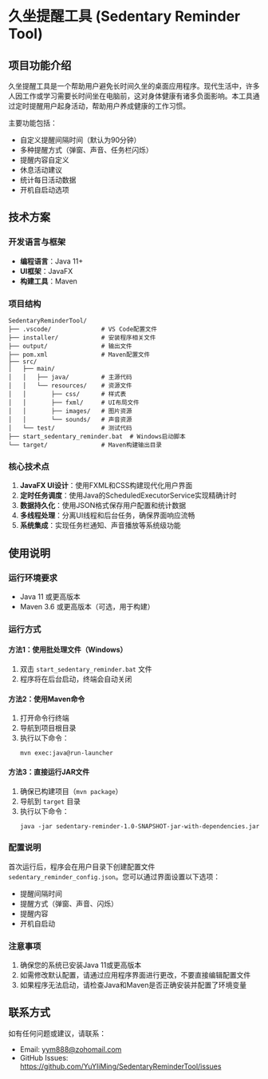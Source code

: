 # 久坐提醒工具 (Sedentary Reminder Tool)

## 项目功能介绍

久坐提醒工具是一个帮助用户避免长时间久坐的桌面应用程序。现代生活中，许多人因工作或学习需要长时间坐在电脑前，这对身体健康有诸多负面影响。本工具通过定时提醒用户起身活动，帮助用户养成健康的工作习惯。

主要功能包括：
- 自定义提醒间隔时间（默认为90分钟）
- 多种提醒方式（弹窗、声音、任务栏闪烁）
- 提醒内容自定义
- 休息活动建议
- 统计每日活动数据
- 开机自启动选项

## 技术方案

### 开发语言与框架
- **编程语言**：Java 11+
- **UI框架**：JavaFX
- **构建工具**：Maven

### 项目结构
```
SedentaryReminderTool/
├── .vscode/              # VS Code配置文件
├── installer/            # 安装程序相关文件
├── output/               # 输出文件
├── pom.xml               # Maven配置文件
├── src/
│   ├── main/
│   │   ├── java/         # 主源代码
│   │   └── resources/    # 资源文件
│   │       ├── css/      # 样式表
│   │       ├── fxml/     # UI布局文件
│   │       ├── images/   # 图片资源
│   │       └── sounds/   # 声音资源
│   └── test/             # 测试代码
├── start_sedentary_reminder.bat  # Windows启动脚本
└── target/               # Maven构建输出目录
```

### 核心技术点
1. **JavaFX UI设计**：使用FXML和CSS构建现代化用户界面
2. **定时任务调度**：使用Java的ScheduledExecutorService实现精确计时
3. **数据持久化**：使用JSON格式保存用户配置和统计数据
4. **多线程处理**：分离UI线程和后台任务，确保界面响应流畅
5. **系统集成**：实现任务栏通知、声音播放等系统级功能

## 使用说明

### 运行环境要求
- Java 11 或更高版本
- Maven 3.6 或更高版本（可选，用于构建）

### 运行方式

#### 方法1：使用批处理文件（Windows）
1. 双击 `start_sedentary_reminder.bat` 文件
2. 程序将在后台启动，终端会自动关闭

#### 方法2：使用Maven命令
1. 打开命令行终端
2. 导航到项目根目录
3. 执行以下命令：
   ```
   mvn exec:java@run-launcher
   ```

#### 方法3：直接运行JAR文件
1. 确保已构建项目（`mvn package`）
2. 导航到 `target` 目录
3. 执行以下命令：
   ```
   java -jar sedentary-reminder-1.0-SNAPSHOT-jar-with-dependencies.jar
   ```

### 配置说明
首次运行后，程序会在用户目录下创建配置文件 `sedentary_reminder_config.json`。您可以通过界面设置以下选项：
- 提醒间隔时间
- 提醒方式（弹窗、声音、闪烁）
- 提醒内容
- 开机自启动

### 注意事项
1. 确保您的系统已安装Java 11或更高版本
2. 如需修改默认配置，请通过应用程序界面进行更改，不要直接编辑配置文件
3. 如果程序无法启动，请检查Java和Maven是否正确安装并配置了环境变量

## 联系方式
如有任何问题或建议，请联系：
- Email: yym888@zohomail.com
- GitHub Issues: https://github.com/YuYIiMing/SedentaryReminderTool/issues
